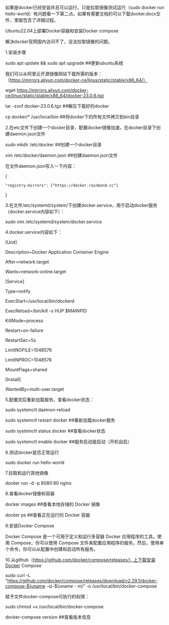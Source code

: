 如果是docker已经安装并且可以运行，只是拉取镜像测试运行（sudo docker run hello-world）有问题看一下第二点。如果有需要文档的可以下载docker.docx文件，里面包含了详细过程。

Ubuntu22.04上部署Docker容器和安装Docker compose

解决docker官网国内访问不了，没法拉取镜像的问题。

1.安装步骤

sudo apt update && sudo apt upgrade   ##更新ubuntu系统

我们可以从阿里云开源镜像网站下载所需的版本：（https://mirrors.aliyun.com/docker-ce/linux/static/stable/x86_64/）

wget https://mirrors.aliyun.com/docker-ce/linux/static/stable/x86_64/docker-23.0.6.tgz

tar -zxvf docker-23.0.6.tgz      ##解压下载好的docker

cp docker/* /usr/local/bin      ##将docker下的所有文件拷贝到bin目录


2.在etc文件下创建一个docker目录，配置docker镜像加速，在docker目录下创建daemon.json文件

sudo mkdir /etc/docker           ##创建一个docker目录

vim /etc/docker/daemon.json      ##创建daemon.json文件

在文件daemon.json写入一下内容：

{

    "registry-mirrors": ["https://docker.rainbond.cc"]
}

3.在文件/etc/systemd/system/下创建docker.service，用于启动docker服务（docker.service内容如下）：

sudo vim /etc/systemd/system/docker.service

4.docker.service内容如下：

[Unit]

Description=Docker Application Container Engine

After=network.target  

Wants=network-online.target  

[Service]

Type=notify

ExecStart=/usr/local/bin/dockerd

ExecReload=/bin/kill -s HUP $MAINPID

KillMode=process

Restart=on-failure

RestartSec=5s

LimitNOFILE=1048576

LimitNPROC=1048576

MountFlags=shared

[Install]

WantedBy=multi-user.target

5.配置完后重新加载服务，查看docker状态： 

sudo systemctl daemon-reload      

sudo systemctl restart docker        ##重新加载docker服务

sudo systemctl status docker        ##查看docker状态

sudo systemctl enable docker        ##服务启动是启动（开机自启）
 


6.测试docker是否正常运行

sudo docker run hello-world
 
7.拉取和运行其他镜像

docker run -d -p 8080:80 nginx
 
8.查看docker镜像和容器

docker images       ##查看本地存储的 Docker 镜像

docker ps           ##查看正在运行的 Docker 容器
 
 

9.安装Docker Compose

Docker Compose 是一个可用于定义和运行多容器 Docker 应用程序的工具。使用 Compose，你可以使用 Compose 文件来配置应用程序的服务。然后，使用单个命令，你可以从配置中创建和启动所有服务。

10.从github（https://github.com/docker/compose/releases/）上下载安装Docker Compose

sudo curl -L "https://github.com/docker/compose/releases/download/v2.29.1/docker-compose-$(uname -s)-$(uname -
m)" -o /usr/local/bin/docker-compose

赋予文件docker-compose可执行的权限：

sudo chmod +x /usr/local/bin/docker-compose

docker-compose version          ##查看版本信息
